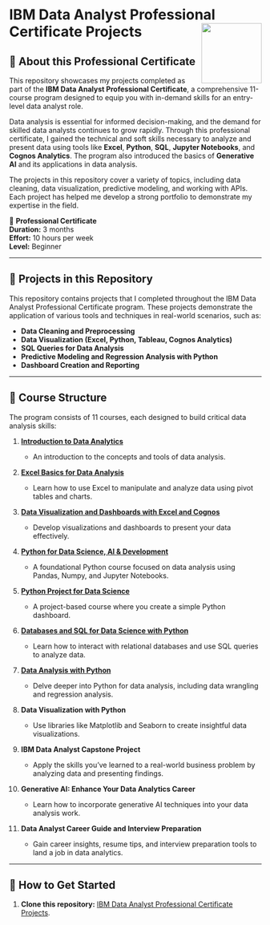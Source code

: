 # IBM Data Analyst Professional Certificate Projects <img src="https://raw.githubusercontent.com/roshangrewal/IBM-Data-Science-Professional-Certification/master/IBM-Banner.png" align="right" width="120" />

## 📍 About this Professional Certificate

This repository showcases my projects completed as part of the **IBM Data Analyst Professional Certificate**, a comprehensive 11-course program designed to equip you with in-demand skills for an entry-level data analyst role. 

Data analysis is essential for informed decision-making, and the demand for skilled data analysts continues to grow rapidly. Through this professional certificate, I gained the technical and soft skills necessary to analyze and present data using tools like **Excel**, **Python**, **SQL**, **Jupyter Notebooks**, and **Cognos Analytics**. The program also introduced the basics of **Generative AI** and its applications in data analysis.

The projects in this repository cover a variety of topics, including data cleaning, data visualization, predictive modeling, and working with APIs. Each project has helped me develop a strong portfolio to demonstrate my expertise in the field.

🥇 **Professional Certificate**  
**Duration:** 3 months  
**Effort:** 10 hours per week  
**Level:** Beginner

---

## 🧰 Projects in this Repository

This repository contains projects that I completed throughout the IBM Data Analyst Professional Certificate program. These projects demonstrate the application of various tools and techniques in real-world scenarios, such as:

- **Data Cleaning and Preprocessing**  
- **Data Visualization (Excel, Python, Tableau, Cognos Analytics)**  
- **SQL Queries for Data Analysis**  
- **Predictive Modeling and Regression Analysis with Python**  
- **Dashboard Creation and Reporting**  

---

## 📙 Course Structure

The program consists of 11 courses, each designed to build critical data analysis skills:

1. [**Introduction to Data Analytics**](https://github.com/iremselenyoldas/IBM-Data-Analyst-Professional-Certificate-Projects/blob/main/Certifications/Introduction%20to%20Data%20Analytics.PNG)
   - An introduction to the concepts and tools of data analysis.

2. [**Excel Basics for Data Analysis**](https://github.com/iremselenyoldas/IBM-Data-Analyst-Professional-Certificate-Projects/blob/main/Certifications/Excel%20Basics%20for%20Data%20Analysis.PNG) 
   - Learn how to use Excel to manipulate and analyze data using pivot tables and charts.

3. [**Data Visualization and Dashboards with Excel and Cognos**](https://github.com/iremselenyoldas/IBM-Data-Analyst-Professional-Certificate-Projects/blob/main/Certifications/Data%20Visualization%20and%20Dashboards%20with%20Excel%20and%20Cognos.PNG)  
   - Develop visualizations and dashboards to present your data effectively.

4. [**Python for Data Science, AI & Development**](https://github.com/iremselenyoldas/IBM-Data-Analyst-Professional-Certificate-Projects/blob/main/Certifications/Python%20for%20Data%20Science%2C%20AI%20%26%20Development.PNG)
   - A foundational Python course focused on data analysis using Pandas, Numpy, and Jupyter Notebooks.

5. [**Python Project for Data Science** ](https://github.com/iremselenyoldas/IBM-Data-Analyst-Professional-Certificate-Projects/blob/main/Certifications/Python%20Project%20for%20Data%20Science.PNG) 
   - A project-based course where you create a simple Python dashboard.

6. [**Databases and SQL for Data Science with Python**](https://github.com/iremselenyoldas/IBM-Data-Analyst-Professional-Certificate-Projects/blob/main/Certifications/Databases%20and%20SQL%20for%20Data%20Science%20with%20Python.PNG)  
   - Learn how to interact with relational databases and use SQL queries to analyze data.

7. [**Data Analysis with Python**](https://github.com/iremselenyoldas/IBM-Data-Analyst-Professional-Certificate-Projects/blob/main/Certifications/Data%20Analysis%20with%20Python.PNG) 
   - Delve deeper into Python for data analysis, including data wrangling and regression analysis.

8. **Data Visualization with Python**  
   - Use libraries like Matplotlib and Seaborn to create insightful data visualizations.

9. **IBM Data Analyst Capstone Project**  
   - Apply the skills you’ve learned to a real-world business problem by analyzing data and presenting findings.

10. **Generative AI: Enhance Your Data Analytics Career**  
    - Learn how to incorporate generative AI techniques into your data analysis work.

11. **Data Analyst Career Guide and Interview Preparation**  
    - Gain career insights, resume tips, and interview preparation tools to land a job in data analytics.

---

## 🚀 How to Get Started

1. **Clone this repository:**
   [IBM Data Analyst Professional Certificate Projects](https://github.com/iremselenyoldas/IBM-Data-Analyst-Professional-Certificate).
 

